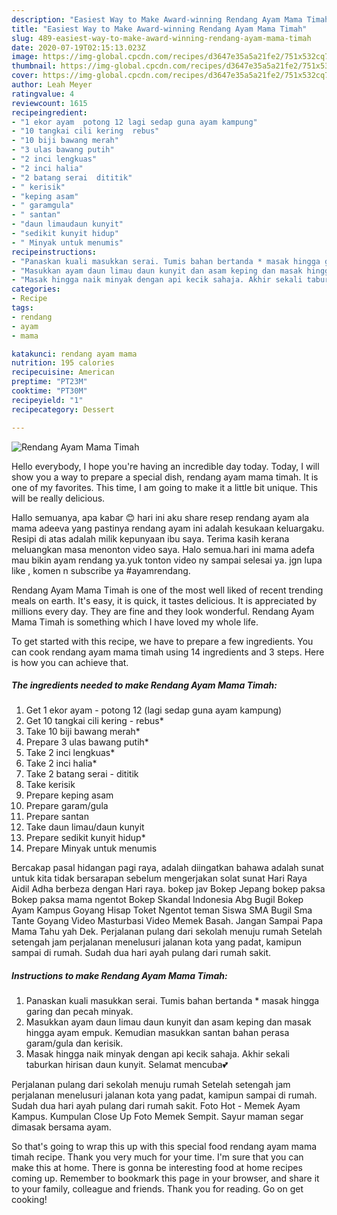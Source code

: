 ```yaml
---
description: "Easiest Way to Make Award-winning Rendang Ayam Mama Timah"
title: "Easiest Way to Make Award-winning Rendang Ayam Mama Timah"
slug: 489-easiest-way-to-make-award-winning-rendang-ayam-mama-timah
date: 2020-07-19T02:15:13.023Z
image: https://img-global.cpcdn.com/recipes/d3647e35a5a21fe2/751x532cq70/rendang-ayam-mama-timah-resipi-foto-utama.jpg
thumbnail: https://img-global.cpcdn.com/recipes/d3647e35a5a21fe2/751x532cq70/rendang-ayam-mama-timah-resipi-foto-utama.jpg
cover: https://img-global.cpcdn.com/recipes/d3647e35a5a21fe2/751x532cq70/rendang-ayam-mama-timah-resipi-foto-utama.jpg
author: Leah Meyer
ratingvalue: 4
reviewcount: 1615
recipeingredient:
- "1 ekor ayam  potong 12 lagi sedap guna ayam kampung"
- "10 tangkai cili kering  rebus"
- "10 biji bawang merah"
- "3 ulas bawang putih"
- "2 inci lengkuas"
- "2 inci halia"
- "2 batang serai  dititik"
- " kerisik"
- "keping asam"
- " garamgula"
- " santan"
- "daun limaudaun kunyit"
- "sedikit kunyit hidup"
- " Minyak untuk menumis"
recipeinstructions:
- "Panaskan kuali masukkan serai. Tumis bahan bertanda * masak hingga garing dan pecah minyak."
- "Masukkan ayam daun limau daun kunyit dan asam keping dan masak hingga ayam empuk. Kemudian masukkan santan bahan perasa garam/gula dan kerisik."
- "Masak hingga naik minyak dengan api kecik sahaja. Akhir sekali taburkan hirisan daun kunyit. Selamat mencuba💕"
categories:
- Recipe
tags:
- rendang
- ayam
- mama

katakunci: rendang ayam mama 
nutrition: 195 calories
recipecuisine: American
preptime: "PT23M"
cooktime: "PT30M"
recipeyield: "1"
recipecategory: Dessert

---
```



![Rendang Ayam Mama Timah](https://img-global.cpcdn.com/recipes/d3647e35a5a21fe2/751x532cq70/rendang-ayam-mama-timah-resipi-foto-utama.jpg)

Hello everybody, I hope you're having an incredible day today. Today, I will show you a way to prepare a special dish, rendang ayam mama timah. It is one of my favorites. This time, I am going to make it a little bit unique. This will be really delicious.

Hallo semuanya, apa kabar 😊 hari ini aku share resep rendang ayam ala mama adeeva yang pastinya rendang ayam ini adalah kesukaan keluargaku. Resipi di atas adalah milik kepunyaan ibu saya. Terima kasih kerana meluangkan masa menonton video saya. Halo semua.hari ini mama adefa mau bikin ayam rendang ya.yuk tonton video ny sampai selesai ya. jgn lupa like , komen n subscribe ya #ayamrendang.

Rendang Ayam Mama Timah is one of the most well liked of recent trending meals on earth. It's easy, it is quick, it tastes delicious. It is appreciated by millions every day. They are fine and they look wonderful. Rendang Ayam Mama Timah is something which I have loved my whole life.


To get started with this recipe, we have to prepare a few ingredients. You can cook rendang ayam mama timah using 14 ingredients and 3 steps. Here is how you can achieve that.

<!--inarticleads1-->

##### The ingredients needed to make Rendang Ayam Mama Timah:

1. Get 1 ekor ayam - potong 12 (lagi sedap guna ayam kampung)
1. Get 10 tangkai cili kering - rebus*
1. Take 10 biji bawang merah*
1. Prepare 3 ulas bawang putih*
1. Take 2 inci lengkuas*
1. Take 2 inci halia*
1. Take 2 batang serai - dititik
1. Take  kerisik
1. Prepare keping asam
1. Prepare  garam/gula
1. Prepare  santan
1. Take daun limau/daun kunyit
1. Prepare sedikit kunyit hidup*
1. Prepare  Minyak untuk menumis


Bercakap pasal hidangan pagi raya, adalah diingatkan bahawa adalah sunat untuk kita tidak bersarapan sebelum mengerjakan solat sunat Hari Raya Aidil Adha berbeza dengan Hari raya. bokep jav Bokep Jepang bokep paksa Bokep paksa mama ngentot Bokep Skandal Indonesia Abg Bugil Bokep Ayam Kampus Goyang Hisap Toket Ngentot teman Siswa SMA Bugil Sma Tante Goyang Video Masturbasi Video Memek Basah. Jangan Sampai Papa Mama Tahu yah Dek. Perjalanan pulang dari sekolah menuju rumah Setelah setengah jam perjalanan menelusuri jalanan kota yang padat, kamipun sampai di rumah. Sudah dua hari ayah pulang dari rumah sakit. 

<!--inarticleads2-->

##### Instructions to make Rendang Ayam Mama Timah:

1. Panaskan kuali masukkan serai. Tumis bahan bertanda * masak hingga garing dan pecah minyak.
1. Masukkan ayam daun limau daun kunyit dan asam keping dan masak hingga ayam empuk. Kemudian masukkan santan bahan perasa garam/gula dan kerisik.
1. Masak hingga naik minyak dengan api kecik sahaja. Akhir sekali taburkan hirisan daun kunyit. Selamat mencuba💕


Perjalanan pulang dari sekolah menuju rumah Setelah setengah jam perjalanan menelusuri jalanan kota yang padat, kamipun sampai di rumah. Sudah dua hari ayah pulang dari rumah sakit. Foto Hot - Memek Ayam Kampus. Kumpulan Close Up Foto Memek Sempit. Sayur maman segar dimasak bersama ayam. 

So that's going to wrap this up with this special food rendang ayam mama timah recipe. Thank you very much for your time. I'm sure that you can make this at home. There is gonna be interesting food at home recipes coming up. Remember to bookmark this page in your browser, and share it to your family, colleague and friends. Thank you for reading. Go on get cooking!
